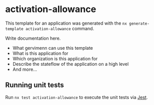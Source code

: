# activation-allowance

This template for an application was generated with the `nx generate-template activation-allowance` command.

Write documentation here.

- What gervimenn can use this template
- What is this application for
- Which organization is this application for
- Describe the stateflow of the application on a high level
- And more...

## Running unit tests

Run `nx test activation-allowance` to execute the unit tests via [Jest](https://jestjs.io).
